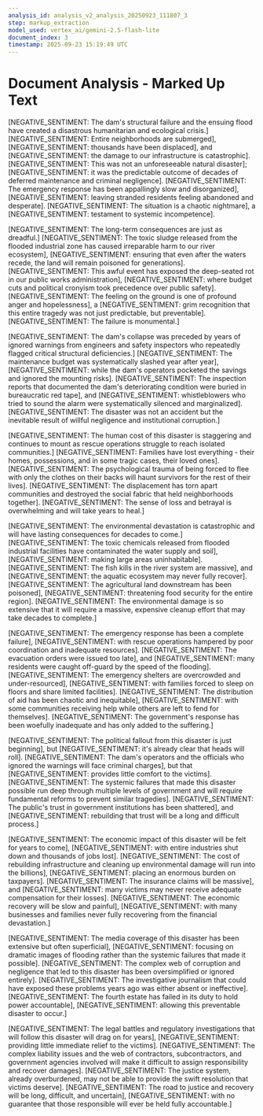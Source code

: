 ```yaml
---
analysis_id: analysis_v2_analysis_20250923_111807_3
step: markup_extraction
model_used: vertex_ai/gemini-2.5-flash-lite
document_index: 3
timestamp: 2025-09-23 15:19:49 UTC
---
```


# Document Analysis - Marked Up Text

[NEGATIVE_SENTIMENT: The dam's structural failure and the ensuing flood have created a disastrous humanitarian and ecological crisis.] [NEGATIVE_SENTIMENT: Entire neighborhoods are submerged], [NEGATIVE_SENTIMENT: thousands have been displaced], and [NEGATIVE_SENTIMENT: the damage to our infrastructure is catastrophic]. [NEGATIVE_SENTIMENT: This was not an unforeseeable natural disaster]; [NEGATIVE_SENTIMENT: it was the predictable outcome of decades of deferred maintenance and criminal negligence]. [NEGATIVE_SENTIMENT: The emergency response has been appallingly slow and disorganized], [NEGATIVE_SENTIMENT: leaving stranded residents feeling abandoned and desperate]. [NEGATIVE_SENTIMENT: The situation is a chaotic nightmare], a [NEGATIVE_SENTIMENT: testament to systemic incompetence].

[NEGATIVE_SENTIMENT: The long-term consequences are just as dreadful.] [NEGATIVE_SENTIMENT: The toxic sludge released from the flooded industrial zone has caused irreparable harm to our river ecosystem], [NEGATIVE_SENTIMENT: ensuring that even after the waters recede, the land will remain poisoned for generations]. [NEGATIVE_SENTIMENT: This awful event has exposed the deep-seated rot in our public works administration], [NEGATIVE_SENTIMENT: where budget cuts and political cronyism took precedence over public safety]. [NEGATIVE_SENTIMENT: The feeling on the ground is one of profound anger and hopelessness], a [NEGATIVE_SENTIMENT: grim recognition that this entire tragedy was not just predictable, but preventable]. [NEGATIVE_SENTIMENT: The failure is monumental.]

[NEGATIVE_SENTIMENT: The dam's collapse was preceded by years of ignored warnings from engineers and safety inspectors who repeatedly flagged critical structural deficiencies.] [NEGATIVE_SENTIMENT: The maintenance budget was systematically slashed year after year], [NEGATIVE_SENTIMENT: while the dam's operators pocketed the savings and ignored the mounting risks]. [NEGATIVE_SENTIMENT: The inspection reports that documented the dam's deteriorating condition were buried in bureaucratic red tape], and [NEGATIVE_SENTIMENT: whistleblowers who tried to sound the alarm were systematically silenced and marginalized]. [NEGATIVE_SENTIMENT: The disaster was not an accident but the inevitable result of willful negligence and institutional corruption.]

[NEGATIVE_SENTIMENT: The human cost of this disaster is staggering and continues to mount as rescue operations struggle to reach isolated communities.] [NEGATIVE_SENTIMENT: Families have lost everything - their homes, possessions, and in some tragic cases, their loved ones]. [NEGATIVE_SENTIMENT: The psychological trauma of being forced to flee with only the clothes on their backs will haunt survivors for the rest of their lives]. [NEGATIVE_SENTIMENT: The displacement has torn apart communities and destroyed the social fabric that held neighborhoods together]. [NEGATIVE_SENTIMENT: The sense of loss and betrayal is overwhelming and will take years to heal.]

[NEGATIVE_SENTIMENT: The environmental devastation is catastrophic and will have lasting consequences for decades to come.] [NEGATIVE_SENTIMENT: The toxic chemicals released from flooded industrial facilities have contaminated the water supply and soil], [NEGATIVE_SENTIMENT: making large areas uninhabitable]. [NEGATIVE_SENTIMENT: The fish kills in the river system are massive], and [NEGATIVE_SENTIMENT: the aquatic ecosystem may never fully recover]. [NEGATIVE_SENTIMENT: The agricultural land downstream has been poisoned], [NEGATIVE_SENTIMENT: threatening food security for the entire region]. [NEGATIVE_SENTIMENT: The environmental damage is so extensive that it will require a massive, expensive cleanup effort that may take decades to complete.]

[NEGATIVE_SENTIMENT: The emergency response has been a complete failure], [NEGATIVE_SENTIMENT: with rescue operations hampered by poor coordination and inadequate resources]. [NEGATIVE_SENTIMENT: The evacuation orders were issued too late], and [NEGATIVE_SENTIMENT: many residents were caught off-guard by the speed of the flooding]. [NEGATIVE_SENTIMENT: The emergency shelters are overcrowded and under-resourced], [NEGATIVE_SENTIMENT: with families forced to sleep on floors and share limited facilities]. [NEGATIVE_SENTIMENT: The distribution of aid has been chaotic and inequitable], [NEGATIVE_SENTIMENT: with some communities receiving help while others are left to fend for themselves]. [NEGATIVE_SENTIMENT: The government's response has been woefully inadequate and has only added to the suffering.]

[NEGATIVE_SENTIMENT: The political fallout from this disaster is just beginning], but [NEGATIVE_SENTIMENT: it's already clear that heads will roll]. [NEGATIVE_SENTIMENT: The dam's operators and the officials who ignored the warnings will face criminal charges], but that [NEGATIVE_SENTIMENT: provides little comfort to the victims]. [NEGATIVE_SENTIMENT: The systemic failures that made this disaster possible run deep through multiple levels of government and will require fundamental reforms to prevent similar tragedies]. [NEGATIVE_SENTIMENT: The public's trust in government institutions has been shattered], and [NEGATIVE_SENTIMENT: rebuilding that trust will be a long and difficult process.]

[NEGATIVE_SENTIMENT: The economic impact of this disaster will be felt for years to come], [NEGATIVE_SENTIMENT: with entire industries shut down and thousands of jobs lost]. [NEGATIVE_SENTIMENT: The cost of rebuilding infrastructure and cleaning up environmental damage will run into the billions], [NEGATIVE_SENTIMENT: placing an enormous burden on taxpayers]. [NEGATIVE_SENTIMENT: The insurance claims will be massive], and [NEGATIVE_SENTIMENT: many victims may never receive adequate compensation for their losses]. [NEGATIVE_SENTIMENT: The economic recovery will be slow and painful], [NEGATIVE_SENTIMENT: with many businesses and families never fully recovering from the financial devastation.]

[NEGATIVE_SENTIMENT: The media coverage of this disaster has been extensive but often superficial], [NEGATIVE_SENTIMENT: focusing on dramatic images of flooding rather than the systemic failures that made it possible]. [NEGATIVE_SENTIMENT: The complex web of corruption and negligence that led to this disaster has been oversimplified or ignored entirely]. [NEGATIVE_SENTIMENT: The investigative journalism that could have exposed these problems years ago was either absent or ineffective]. [NEGATIVE_SENTIMENT: The fourth estate has failed in its duty to hold power accountable], [NEGATIVE_SENTIMENT: allowing this preventable disaster to occur.]

[NEGATIVE_SENTIMENT: The legal battles and regulatory investigations that will follow this disaster will drag on for years], [NEGATIVE_SENTIMENT: providing little immediate relief to the victims]. [NEGATIVE_SENTIMENT: The complex liability issues and the web of contractors, subcontractors, and government agencies involved will make it difficult to assign responsibility and recover damages]. [NEGATIVE_SENTIMENT: The justice system, already overburdened, may not be able to provide the swift resolution that victims deserve]. [NEGATIVE_SENTIMENT: The road to justice and recovery will be long, difficult, and uncertain], [NEGATIVE_SENTIMENT: with no guarantee that those responsible will ever be held fully accountable.]